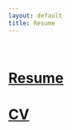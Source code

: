```yaml
---
layout: default
title: Resume
---
```

<br>

[Resume](../assets/pdf/Akshay_Kale_Resume.pdf) 
==

[CV](../assets/pdf/Akshay_Kale_CV.pdf) 
==


